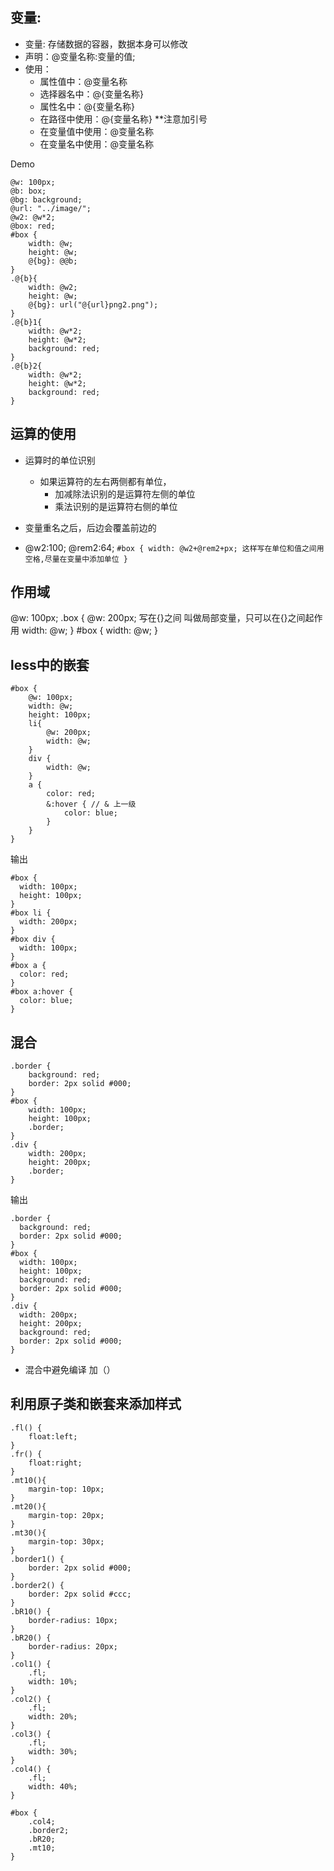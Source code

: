 ## 变量:
- 变量: 存储数据的容器，数据本身可以修改
- 声明：@变量名称:变量的值;
- 使用：
	- 属性值中：@变量名称
	- 选择器名中：@{变量名称}	
	- 属性名中：@{变量名称}
	- 在路径中使用：@{变量名称} **注意加引号
	- 在变量值中使用：@变量名称
	- 在变量名中使用：@变量名称

Demo

	@w: 100px;
	@b: box;
	@bg: background;
	@url: "../image/";
	@w2: @w*2;
	@box: red;
	#box {
		width: @w;
		height: @w;
		@{bg}: @@b;
	}
	.@{b}{
		width: @w2;
		height: @w;
		@{bg}: url("@{url}png2.png");
	}
	.@{b}1{
		width: @w*2;
		height: @w*2;
		background: red;
	}
	.@{b}2{
		width: @w*2;
		height: @w*2;
		background: red;
	}

## 运算的使用
- 运算时的单位识别
	- 如果运算符的左右两侧都有单位，
		- 加减除法识别的是运算符左侧的单位
		- 乘法识别的是运算符右侧的单位

- 变量重名之后，后边会覆盖前边的
- @w2:100;
  @rem2:64;
	`#box {
		width: @w2+@rem2+px; 这样写在单位和值之间用空格,尽量在变量中添加单位
	}`

## 作用域
@w: 100px;
.box {
	@w: 200px; 写在{}之间 叫做局部变量，只可以在{}之间起作用
	width: @w;
}
#box {
	width: @w;
}

## less中的嵌套
	#box {
		@w: 100px;
		width: @w;
		height: 100px;
		li{
			@w: 200px;
			width: @w;
		}
		div {
			width: @w;
		}
		a {
			color: red;
			&:hover { // & 上一级
				color: blue;
			}
		}
	}

输出

	#box {
	  width: 100px;
	  height: 100px;
	}
	#box li {
	  width: 200px;
	}
	#box div {
	  width: 100px;
	}
	#box a {
	  color: red;
	}
	#box a:hover {
	  color: blue;
	}

## 混合
	.border {
		background: red;
		border: 2px solid #000;
	}
	#box {
		width: 100px;
		height: 100px;
		.border;
	}
	.div {
		width: 200px;
		height: 200px;
		.border;
	}

输出

	.border {
	  background: red;
	  border: 2px solid #000;
	}
	#box {
	  width: 100px;
	  height: 100px;
	  background: red;
	  border: 2px solid #000;
	}
	.div {
	  width: 200px;
	  height: 200px;
	  background: red;
	  border: 2px solid #000;
	}

- 混合中避免编译 加（）

##  利用原子类和嵌套来添加样式
	.fl() {
		float:left;
	}
	.fr() {
		float:right;
	}
	.mt10(){
		margin-top: 10px;
	}
	.mt20(){
		margin-top: 20px;
	}
	.mt30(){
		margin-top: 30px;
	}
	.border1() {
		border: 2px solid #000;	
	}
	.border2() {
		border: 2px solid #ccc;	
	}
	.bR10() {
		border-radius: 10px;
	}
	.bR20() {
		border-radius: 20px;
	}
	.col1() {
		.fl;
		width: 10%;
	} 
	.col2() {
		.fl;
		width: 20%;
	} 
	.col3() {
		.fl;
		width: 30%;
	} 
	.col4() {
		.fl;
		width: 40%;
	} 
	
	#box {
		.col4;
		.border2;
		.bR20;
		.mt10;
	}